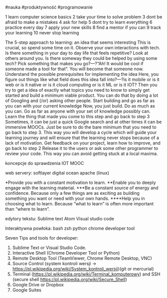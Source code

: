 #nauka #produktywność #programowanie 

1 learn computer science basics
2 take your time to solve problem
3 dont be afraid to make a mistakes
4 ask for help
5 dont try to learn everything
6 practice every day
7 apply your new skills
8 find a mentor if you can
9 track your learning
10 never stop learning

The 5-step approach to learning:
an idea that seems interesting
This is crucial, so spend some time on it. Observe your own interactions with tech. Is there something in your day to day life that feels repetitive? Look at others around you. Is there someway they could be helped by using some tech? Pick something that makes you go?—?“Ah! It would be cool if someone made a tool for that”. You will become that someone now.
Understand the possible prerequisites for implementing the idea
Here, you figure out things like what field does this idea fall into?—?is it mobile or is it web or is it native or is it cloud computing or is it ML or is it IOT? Then you try to get a idea of exactly what topics you need to know to simply get started and build a minimum viable product. You can do that by doing a lot of Googling and (/or) asking other people.
Start building and go as far as you can with your current knowledge
Now, you just build. Do as much as you can. Go as far as anyone with your set of knowledge possibly can.
Learn the thing that made you come to this step and go back to step 3
Sometimes, it can be just a quick Google search and at other times it can be immersive MOOCs. Just be sure to do the bare minimum that you need to go back to step 3. This way you will develop a cycle which will guide your learning journey and will ensure that the learning never stops because of a lack of motivation.
Get feedback on your project, learn how to improve, and go back to step 2
Release it to the users or ask some other programmer to review your code. This way you can avoid getting stuck at a local maxima. 

koncepcje do sprawdzenia 
IOT
MOOC

web servery:
softlayer
digital ocean 
apache (linux)



*Provide you with a constant motivation to learn.
**Enable you to deeply engage with the learning material.
***Be a constant source of energy and confidence. Because only a few things are as exciting as 
building something you want or need with your own hands.
****Help you in choosing what to learn. Because “what to learn” is often more important than “where to learn”.


edytory tekstu:
Sublime text
Atom
Visual studio code



Interaktywna powłoka:
bash
zsh
python
chrome developer tool


Seven Tips and tools for developer:
1. Sublime Text or Visual Studio Code.
2. Interactive Shell (Chrome Developer Tool or Python)
3. Remote Desktop Tool (TeamViewer, Chrome Remote Desktop, VNC)
4. Source Control (system kontroli wersji -> https://pl.wikipedia.org/wiki/System_kontroli_wersji)(git or mercurial)
5. Terminal (https://pl.wikipedia.org/wiki/Terminal_komputerowy) and SSH (secure shell https://pl.wikipedia.org/wiki/Secure_Shell)
6. Google Drive or Dropbox
7. Google Suites

